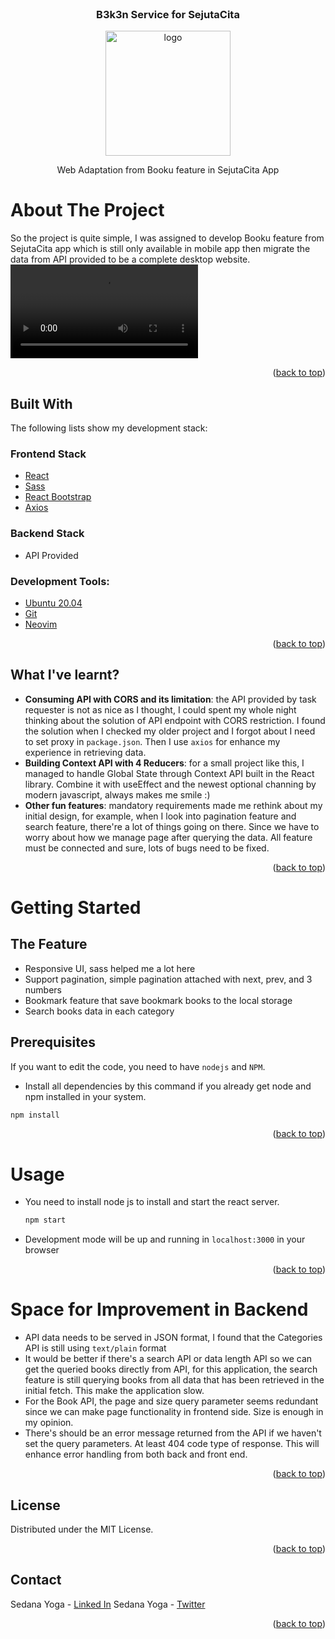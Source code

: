 <div id="top"></div>

<!-- PROJECT LOGO -->
<br />
<div align="center">
  <h3 align="center">B3k3n Service for SejutaCita</h3>
  <img src="https://sejutacita.id/static/media/logo-bg-new.14982478.png" alt="logo" width="200">
  <p align="center">
    Web Adaptation from Booku feature in SejutaCita App

  </p>
</div>

<!-- ABOUT THE PROJECT -->

# About The Project

So the project is quite simple, I was assigned to develop Booku feature from SejutaCita app which is still only available in mobile app then migrate the data from API provided to be a complete desktop website.
![Preview][preview]

<p align="right">(<a href="#top">back to top</a>)</p>

## Built With

The following lists show my development stack:

### Frontend Stack

- [React](https://reactjs.org/)
- [Sass](https://sass-lang.com/)
- [React Bootstrap](https://react-bootstrap.github.io/)
- [Axios](https://axios-http.com/docs/intro)

### Backend Stack

- API Provided

### Development Tools:

- [Ubuntu 20.04](https://ubuntu.com/)
- [Git](https://git-scm.com/)
- [Neovim](https://neovim.io/)

<p align="right">(<a href="#top">back to top</a>)</p>

## What I've learnt?

- **Consuming API with CORS and its limitation**: the API provided by task requester is not as nice as I thought, I could spent my whole night thinking about the solution of API endpoint with CORS restriction. I found the solution when I checked my older project and I forgot about I need to set proxy in `package.json`. Then I use `axios` for enhance my experience in retrieving data.
- **Building Context API with 4 Reducers**: for a small project like this, I managed to handle Global State through Context API built in the React library. Combine it with useEffect and the newest optional channing by modern javascript, always makes me smile :)
- **Other fun features**: mandatory requirements made me rethink about my initial design, for example, when I look into pagination feature and search feature, there're a lot of things going on there. Since we have to worry about how we manage page after querying the data. All feature must be connected and sure, lots of bugs need to be fixed.

<p align="right">(<a href="#top">back to top</a>)</p>

<!-- GETTING STARTED -->

# Getting Started

## The Feature

- Responsive UI, sass helped me a lot here
- Support pagination, simple pagination attached with next, prev, and 3 numbers
- Bookmark feature that save bookmark books to the local storage
- Search books data in each category

## Prerequisites

If you want to edit the code, you need to have `nodejs` and `NPM`.

- Install all dependencies by this command if you already get node and npm installed in your system.

```sh
npm install
```

<p align="right">(<a href="#top">back to top</a>)</p>

# Usage

- You need to install node js to install and start the react server.
  ```sh
  npm start
  ```
- Development mode will be up and running in `localhost:3000` in your browser

<p align="right">(<a href="#top">back to top</a>)</p>

# Space for Improvement in Backend

- API data needs to be served in JSON format, I found that the Categories API is still using `text/plain` format
- It would be better if there's a search API or data length API so we can get the queried books directly from API, for this application, the search feature is still querying books from all data that has been retrieved in the initial fetch. This make the application slow.
- For the Book API, the page and size query parameter seems redundant since we can make page functionality in frontend side. Size is enough in my opinion.
- There's should be an error message returned from the API if we haven't set the query parameters. At least 404 code type of response. This will enhance error handling from both back and front end.

<p align="right">(<a href="#top">back to top</a>)</p>

<!-- LICENSE -->

## License

Distributed under the MIT License.

<p align="right">(<a href="#top">back to top</a>)</p>

<!-- CONTACT -->

## Contact

Sedana Yoga - [Linked In](www.linkedin.com/in/sedanayoga)
Sedana Yoga - [Twitter](https://twitter.com/Cok_Yoga)

<p align="right">(<a href="#top">back to top</a>)</p>

<!-- MARKDOWN LINKS & IMAGES -->
<!-- https://www.markdownguide.org/basic-syntax/#reference-style-links -->

[preview]: docs/preview.mp4
